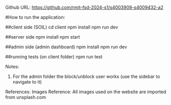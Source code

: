 Github URL: https://github.com/rmit-fsd-2024-s1/s4003909-s4009432-a2

#How to run the application:

##client side (SOIL)
cd client
npm install
npm run dev

##server side
npm install
npm start

##admin side (admin dashboard)
npm install 
npm run dev

##running tests (on client folder)
npm run test

Notes:
1. For the admin folder the block/unblock user works (use the sidebar to navigate to it)

References:
Images Reference: All images used on the website are imported from unsplash.com